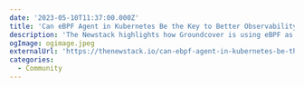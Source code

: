 ```yaml
---
date: '2023-05-10T11:37:00.000Z'
title: 'Can eBPF Agent in Kubernetes Be the Key to Better Observability?'
description: 'The Newstack highlights how Groundcover is using eBPF as an observability tool'
ogImage: ogimage.jpeg
externalUrl: 'https://thenewstack.io/can-ebpf-agent-in-kubernetes-be-the-key-to-better-observability/'
categories:
  - Community
---
```

